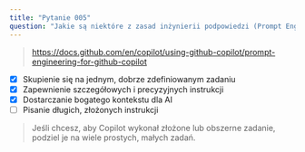 ```yaml
---
title: "Pytanie 005"
question: "Jakie są niektóre z zasad inżynierii podpowiedzi (Prompt Engineering)? (Wybierz trzy.)"
---
```



> https://docs.github.com/en/copilot/using-github-copilot/prompt-engineering-for-github-copilot
- [x] Skupienie się na jednym, dobrze zdefiniowanym zadaniu
- [x] Zapewnienie szczegółowych i precyzyjnych instrukcji
- [x] Dostarczanie bogatego kontekstu dla AI
- [ ] Pisanie długich, złożonych instrukcji
> Jeśli chcesz, aby Copilot wykonał złożone lub obszerne zadanie, podziel je na wiele prostych, małych zadań.
